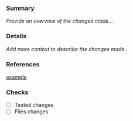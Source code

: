 ### Summary
_Provide an overview of the changes made..._


### Details
_Add more context to describe the changes made.._

### References
[example](www.google.com)

### Checks
- [ ] Tested changes
- [ ] Files changes